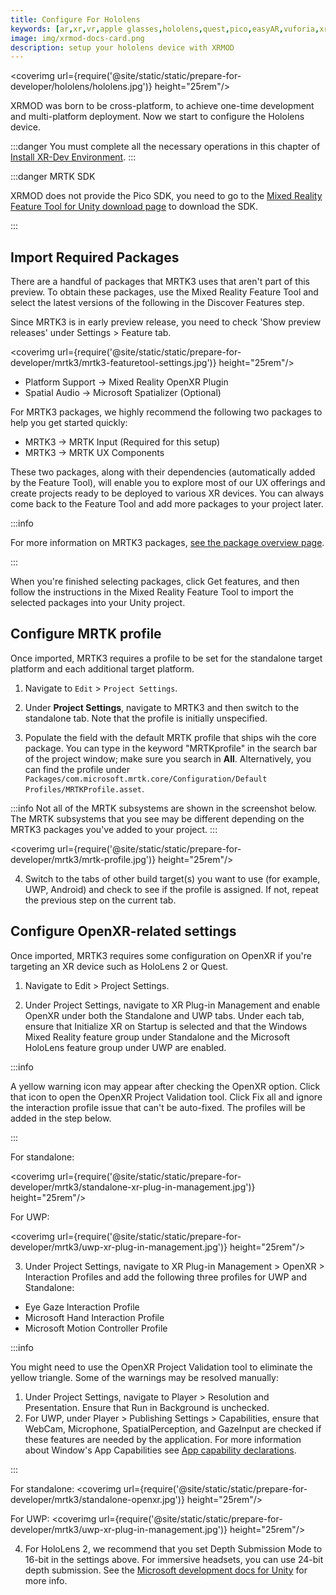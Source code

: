 ```yaml
---
title: Configure For Hololens
keywords: [ar,xr,vr,apple glasses,hololens,quest,pico,easyAR,vuforia,xrmod,mod,doc,XR,facebook,meta,unity]
image: img/xrmod-docs-card.png
description: setup your hololens device with XRMOD
---
```


<coverimg  url={require('@site/static/static/prepare-for-developer/hololens/hololens.jpg')} height="25rem"/>

XRMOD was born to be cross-platform, to achieve one-time development and multi-platform deployment. Now we start to configure the Hololens device.

:::danger
You must complete all the necessary operations in this chapter of [Install XR-Dev Environment](install-dev-environment).
:::


:::danger MRTK SDK

XRMOD does not provide the Pico SDK, you need to go to the [Mixed Reality Feature Tool for Unity download page](https://www.microsoft.com/en-us/download/details.aspx?id=102778) to download the SDK.

:::


## Import Required Packages

There are a handful of packages that MRTK3 uses that aren't part of this preview. To obtain these packages, use the Mixed Reality Feature Tool and select the latest versions of the following in the Discover Features step.

Since MRTK3 is in early preview release, you need to check 'Show preview releases' under Settings > Feature tab.


<coverimg  url={require('@site/static/static/prepare-for-developer/mrtk3/mrtk3-featuretool-settings.jpg')} height="25rem"/>

- Platform Support → Mixed Reality OpenXR Plugin
- Spatial Audio → Microsoft Spatializer (Optional)

For MRTK3 packages, we highly recommend the following two packages to help you get started quickly:

- MRTK3 → MRTK Input (Required for this setup)
- MRTK3 → MRTK UX Components

These two packages, along with their dependencies (automatically added by the Feature Tool), will enable you to explore most of our UX offerings and create projects ready to be deployed to various XR devices. You can always come back to the Feature Tool and add more packages to your project later.

:::info

For more information on MRTK3 packages, [see the package overview page](https://learn.microsoft.com/en-us/windows/mixed-reality/mrtk-unity/mrtk3-overview/packages/packages-overview).

:::

When you're finished selecting packages, click Get features, and then follow the instructions in the Mixed Reality Feature Tool to import the selected packages into your Unity project.

## Configure MRTK profile

Once imported, MRTK3 requires a profile to be set for the standalone target platform and each additional target platform.

1. Navigate to `Edit` > `Project Settings`.

2. Under **Project Settings**, navigate to MRTK3 and then switch to the standalone tab. Note that the profile is initially unspecified.

3. Populate the field with the default MRTK profile that ships wih the core package. You can type in the keyword "MRTKprofile" in the search bar of the project window; make sure you search in **All**. Alternatively, you can find the profile under `Packages/com.microsoft.mrtk.core/Configuration/Default Profiles/MRTKProfile.asset`.


:::info
Not all of the MRTK subsystems are shown in the screenshot below. The MRTK subsystems that you see may be different depending on the MRTK3 packages you've added to your project.
:::

<coverimg  url={require('@site/static/static/prepare-for-developer/mrtk3/mrtk-profile.jpg')} height="25rem"/>

4. Switch to the tabs of other build target(s) you want to use (for example, UWP, Android) and check to see if the profile is assigned. If not, repeat the previous step on the current tab.


## Configure OpenXR-related settings

Once imported, MRTK3 requires some configuration on OpenXR if you're targeting an XR device such as HoloLens 2 or Quest.

1. Navigate to Edit > Project Settings.

2. Under Project Settings, navigate to XR Plug-in Management and enable OpenXR under both the Standalone and UWP tabs. Under each tab, ensure that Initialize XR on Startup is selected and that the Windows Mixed Reality feature group under Standalone and the Microsoft HoloLens feature group under UWP are enabled.

:::info

A yellow warning icon may appear after checking the OpenXR option. Click that icon to open the OpenXR Project Validation tool. Click Fix all and ignore the interaction profile issue that can't be auto-fixed. The profiles will be added in the step below.

:::

For standalone:

<coverimg  url={require('@site/static/static/prepare-for-developer/mrtk3/standalone-xr-plug-in-management.jpg')} height="25rem"/>


For UWP:


<coverimg  url={require('@site/static/static/prepare-for-developer/mrtk3/uwp-xr-plug-in-management.jpg')} height="25rem"/>

3. Under Project Settings, navigate to XR Plug-in Management > OpenXR > Interaction Profiles and add the following three profiles for UWP and Standalone:

- Eye Gaze Interaction Profile
- Microsoft Hand Interaction Profile
- Microsoft Motion Controller Profile

:::info  

You might need to use the OpenXR Project Validation tool to eliminate the yellow triangle. Some of the warnings may be resolved manually:
1. Under Project Settings, navigate to Player > Resolution and Presentation. Ensure that Run in Background is unchecked.
2. For UWP, under Player > Publishing Settings > Capabilities, ensure that WebCam, Microphone, SpatialPerception, and GazeInput are checked if these features are needed by the application. For more information about Window's App Capabilities see [App capability declarations](https://learn.microsoft.com/en-us/windows/uwp/packaging/app-capability-declarations).

:::

For standalone:
<coverimg  url={require('@site/static/static/prepare-for-developer/mrtk3/standalone-openxr.jpg')} height="25rem"/>

For UWP:
    <coverimg  url={require('@site/static/static/prepare-for-developer/mrtk3/uwp-xr-plug-in-management.jpg')} height="25rem"/>

4. For HoloLens 2, we recommend that you set Depth Submission Mode to 16-bit in the settings above. For immersive headsets, you can use 24-bit depth submission. See the [Microsoft development docs for Unity](https://learn.microsoft.com/en-us/windows/mixed-reality/develop/unity/recommended-settings-for-unity#enable-depth-buffer-sharing) for more info.

